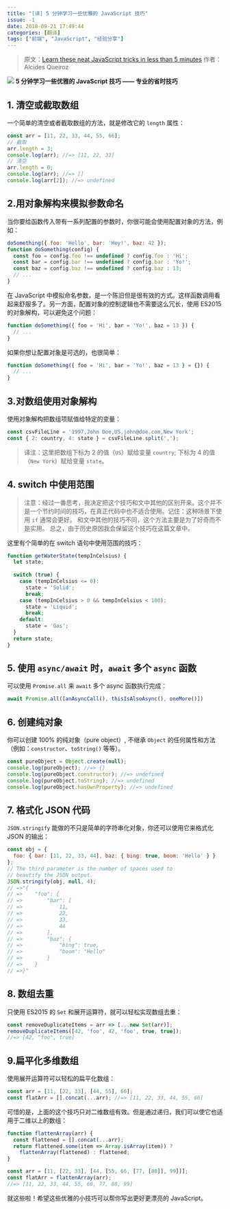 ```yaml
---
title: "[译] 5 分钟学习一些优雅的 JavaScript 技巧"
issue: -1
date: 2018-09-21 17:49:44
categories: [翻译]
tags: ["前端", "JavaScript", "经验分享"]
---
```


> 原文：[Learn these neat JavaScript tricks in less than 5 minutes](https://medium.freecodecamp.org/9-neat-javascript-tricks-e2742f2735c3)
作者：Alcides Queiroz

![](https://ws4.sinaimg.cn/large/006tNbRwgy1fvhb7v14n0j31hc0dwmx5.jpg)
**5 分钟学习一些优雅的 JavaScript 技巧 —— 专业的省时技巧**

<!-- more -->

## 1. 清空或截取数组
一个简单的清空或者截取数组的方法，就是修改它的 `length` 属性：

```js
const arr = [11, 22, 33, 44, 55, 66];
// 截取
arr.length = 3;
console.log(arr); //=> [11, 22, 33]
// 清空
arr.length = 0;
console.log(arr); //=> []
console.log(arr[2]); //=> undefined
```

## 2.用对象解构来模拟参数命名
当你要给函数传入带有一系列配置的参数时，你很可能会使用配置对象的方法，例如：

```js
doSomething({ foo: 'Hello', bar: 'Hey!', baz: 42 });
function doSomething(config) {
  const foo = config.foo !== undefined ? config.foo : 'Hi';
  const bar = config.bar !== undefined ? config.bar : 'Yo!';
  const baz = config.baz !== undefined ? config.baz : 13;
  // ...
}
```

在 JavaScript 中模拟命名参数，是一个陈旧但是很有效的方式。这样函数调用看起来舒服多了。另一方面，配置对象的控制逻辑也不需要这么冗长，使用 ES2015 的对象解构，可以避免这个问题：

```js
function doSomething({ foo = 'Hi', bar = 'Yo!', baz = 13 }) {
  // ...
}
```

如果你想让配置对象是可选的，也很简单：

```js
function doSomething({ foo = 'Hi', bar = 'Yo!', baz = 13 } = {}) {
  // ...
}
```

## 3.对数组使用对象解构
使用对象解构把数组项赋值给特定的变量：

```js
const csvFileLine = '1997,John Doe,US,john@doe.com,New York';
const { 2: country, 4: state } = csvFileLine.split(',');
```

> 译注：这里把数组下标为 2 的值（`US`）赋给变量 `country`; 下标为 4 的值（`New York`）赋给变量 `state`。

## 4. switch 中使用范围
> 注意：经过一番思考，我决定把这个技巧和文中其他的区别开来。这个并不是一个节约时间的技巧，在真正代码中也不适合使用。记住：这种场景下使用 `if` 通常会更好。
和文中其他的技巧不同，这个方法主要是为了好奇而不是实用。
总之，由于历史原因我会保留这个技巧在这篇文章中。

这里有个简单的在 switch 语句中使用范围的技巧：

```js
function getWaterState(tempInCelsius) {
  let state;
  
  switch (true) {
    case (tempInCelsius <= 0): 
      state = 'Solid';
      break;
    case (tempInCelsius > 0 && tempInCelsius < 100): 
      state = 'Liquid';
      break;
    default: 
      state = 'Gas';
  }
  return state;
}
```

## 5. 使用 `async/await` 时，`await` 多个 `async` 函数

可以使用 `Promise.all` 来 `await` 多个 async 函数执行完成：

```js
await Promise.all([anAsyncCall(), thisIsAlsoAsync(), oneMore()])
```

## 6. 创建纯对象
你可以创建 100% 的纯对象（pure object）, 不继承 `Object` 的任何属性和方法（例如：`constructor`、`toString()` 等等）。

```js
const pureObject = Object.create(null);
console.log(pureObject); //=> {}
console.log(pureObject.constructor); //=> undefined
console.log(pureObject.toString); //=> undefined
console.log(pureObject.hasOwnProperty); //=> undefined
```

## 7. 格式化 JSON 代码

`JSON.stringify` 能做的不只是简单的字符串化对象，你还可以使用它来格式化 JSON 的输出：

```js
const obj = { 
  foo: { bar: [11, 22, 33, 44], baz: { bing: true, boom: 'Hello' } } 
};
// The third parameter is the number of spaces used to 
// beautify the JSON output.
JSON.stringify(obj, null, 4); 
// =>"{
// =>    "foo": {
// =>        "bar": [
// =>            11,
// =>            22,
// =>            33,
// =>            44
// =>        ],
// =>        "baz": {
// =>            "bing": true,
// =>            "boom": "Hello"
// =>        }
// =>    }
// =>}"
```

## 8. 数组去重

只使用 ES2015 的 `Set` 和展开运算符，就可以轻松实现数组去重：

```js
const removeDuplicateItems = arr => [...new Set(arr)];
removeDuplicateItems([42, 'foo', 42, 'foo', true, true]);
//=> [42, "foo", true]
```

## 9.扁平化多维数组
使用展开运算符可以轻松的扁平化数组：

```js
const arr = [11, [22, 33], [44, 55], 66];
const flatArr = [].concat(...arr); //=> [11, 22, 33, 44, 55, 66]
```

可惜的是，上面的这个技巧只对二维数组有效。但是通过递归，我们可以使它也适用于二维以上的数组：
```js
function flattenArray(arr) {
  const flattened = [].concat(...arr);
  return flattened.some(item => Array.isArray(item)) ? 
    flattenArray(flattened) : flattened;
}

const arr = [11, [22, 33], [44, [55, 66, [77, [88]], 99]]];
const flatArr = flattenArray(arr); 
//=> [11, 22, 33, 44, 55, 66, 77, 88, 99]
```

就这些啦！希望这些优雅的小技巧可以帮你写出更好更漂亮的 JavaScript。